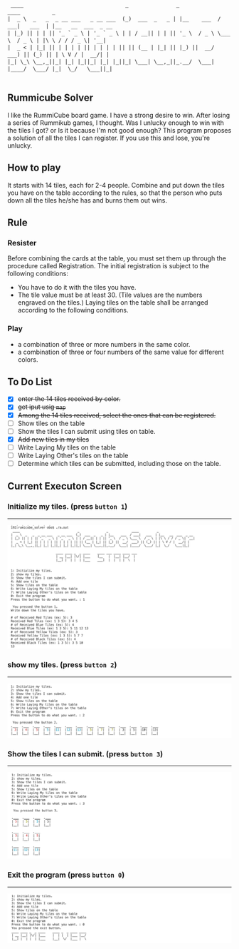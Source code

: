 ```
 ____                                _               _             ____          _                    
|  _ \  _   _  _ __ ___   _ __ ___  (_)  ___  _   _ | |__    ___  / ___|   ___  | |__   __  ___  _ __ 
| |_) || | | || '_ ` _ \ | '_ ` _ \ | | / __|| | | || '_ \  / _ \ \___ \  / _ \ | |\ \ / / / _ \| '__|
|  _ < | |_| || | | | | || | | | | || || (__ | |_| || |_) ||  __/  ___) || (_) || | \ V / |  __/| |   
|_| \_\ \__,_||_| |_| |_||_| |_| |_||_| \___| \__,_||_.__/  \___| |____/  \___/ |_|  \_/   \___||_|   
                                                                                                      
```

## Rummicube Solver

I like the RummiCube board game. I have a strong desire to win. After losing a series of Rummikub games, I thought. Was I unlucky enough to win with the tiles I got? or Is it because I'm not good enough? This program proposes a solution of all the tiles I can register. If you use this and lose, you're unlucky.

## How to play

It starts with 14 tiles, each for 2-4 people. Combine and put down the tiles you have on the table according to the rules, so that the person who puts down all the tiles he/she has and burns them out wins.

## Rule

### Resister

Before combining the cards at the table, you must set them up through the procedure called Registration. The initial registration is subject to the following conditions:
- You have to do it with the tiles you have.
- The tile value must be at least 30. (Tile values are the numbers engraved on the tiles.)
Laying tiles on the table shall be arranged according to the following conditions.
### Play

- a combination of three or more numbers in the same color.
- a combination of three or four numbers of the same value for different colors.

## To Do List

- [x] ~~enter the 14 tiles received by color.~~
- [x] ~~get iput usig ```map```~~
- [x] ~~Among the 14 tiles received, select the ones that can be registered.~~
- [ ] Show tiles on the table
- [ ] Show the tiles I can submit using tiles on table.
- [x] ~~Add new tiles in my tiles~~
- [ ] Write Laying My tiles on the table
- [ ] Write Laying Other's tiles on the table
- [ ] Determine which tiles can be submitted, including those on the table.

## Current Executon Screen

### Initialize my tiles. (press ``button 1``)
***
![Initialize](./images/initialize_tiles.png)

### show my tiles. (press ``button 2``)
***
![User Tile](./images/show_user_tiles.png)

### Show the tiles I can submit. (press ``button 3``)
***
![Submit Possible](./images/show_can_submit_tiles.png)
### Exit the program (press ``button 0``)
***
![Game Over](./images/game_end.png)